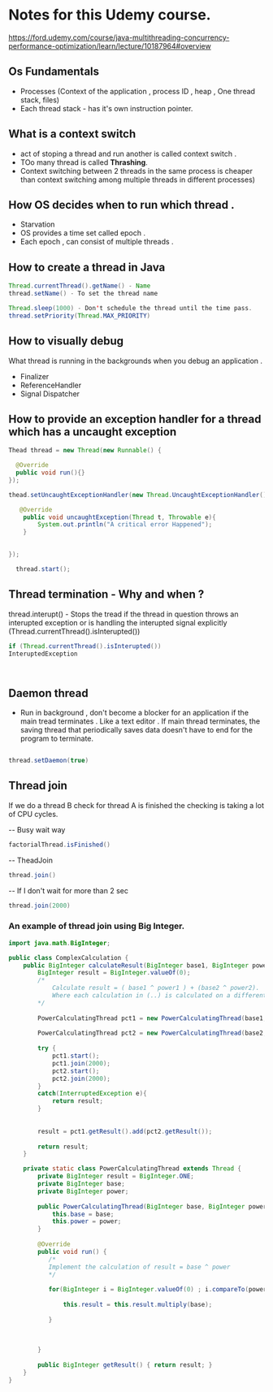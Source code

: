 # Notes for this Udemy course.  

https://ford.udemy.com/course/java-multithreading-concurrency-performance-optimization/learn/lecture/10187964#overview 

## Os Fundamentals
- Processes (Context of the application , process ID , heap , One thread stack, files)
- Each thread stack - has it's own instruction pointer.

## What is a context switch 
- act of stoping a thread and run another is called context switch .
- TOo many thread is called **Thrashing**.
- Context switching between 2 threads in the same process is cheaper than context switching among multiple threads in different processes)

## How OS decides when to run which thread . 
- Starvation 
- OS provides a time set called epoch .
- Each epoch , can consist of multiple threads .



## How to create a thread in Java 

```java
Thread.currentThread().getName() - Name
thread.setName() - To set the thread name

Thread.sleep(1000) - Don't schedule the thread until the time pass.
thread.setPriority(Thread.MAX_PRIORITY) 

```
## How to visually debug
What thread is running in the backgrounds when you debug an application . 
- Finalizer
- ReferenceHandler
- Signal Dispatcher 

## How to provide an exception handler for a thread which has a uncaught exception

```java
Thead thread = new Thread(new Runnable() {

  @Override
  public void run(){}
});

thead.setUncaughtExceptionHandler(new Thread.UncaughtExceptionHandler(){

   @Override
    public void uncaughtException(Thread t, Throwable e){
        System.out.println("A critical error Happened");
    } 
    

});

  thread.start();


```
## Thread termination - Why and when ? 

thread.interupt() - Stops the tread if the thread in question throws an interupted exception or is handling the interupted signal explicitly (Thread.currentThread().isInterupted())

```java
if (Thread.currentThread().isInterupted())
InteruptedException




```
## Daemon thread
- Run in background , don't become a blocker for an application if the main tread terminates . Like a text editor . If main thread terminates, the saving thread that periodically saves data doesn't have to end for the program to terminate.

```java

thread.setDaemon(true)
```

## Thread join 

If we do a thread B check for thread A is finished the checking is taking a lot of CPU cycles. 

-- Busy wait way
```java
factorialThread.isFinished()
```

-- TheadJoin 

```java
thread.join()
```

-- If I don't wait for more than 2 sec
```java
thread.join(2000)
```

### An example of thread join using Big Integer. 

```java
import java.math.BigInteger;

public class ComplexCalculation {
    public BigInteger calculateResult(BigInteger base1, BigInteger power1, BigInteger base2, BigInteger power2) {
        BigInteger result = BigInteger.valueOf(0);
        /*
            Calculate result = ( base1 ^ power1 ) + (base2 ^ power2).
            Where each calculation in (..) is calculated on a different thread
        */
        
        PowerCalculatingThread pct1 = new PowerCalculatingThread(base1, power1);
        
        PowerCalculatingThread pct2 = new PowerCalculatingThread(base2, power2);
        
        try {
            pct1.start();
            pct1.join(2000);
            pct2.start();
            pct2.join(2000);
        }
        catch(InterruptedException e){
            return result;
        }
        
        
        result = pct1.getResult().add(pct2.getResult());
        
        return result;
    }

    private static class PowerCalculatingThread extends Thread {
        private BigInteger result = BigInteger.ONE;
        private BigInteger base;
        private BigInteger power;
    
        public PowerCalculatingThread(BigInteger base, BigInteger power) {
            this.base = base;
            this.power = power;
        }
    
        @Override
        public void run() {
           /*
           Implement the calculation of result = base ^ power
           */
           
           for(BigInteger i = BigInteger.valueOf(0) ; i.compareTo(power) < 0  ; i = i.add(BigInteger.valueOf(1))){
               
               this.result = this.result.multiply(base);
               
           }
           
           
           
        }
    
        public BigInteger getResult() { return result; }
    }
}

```





